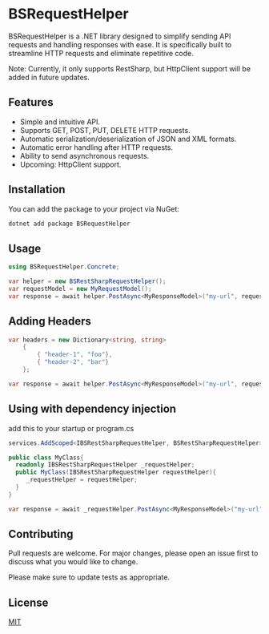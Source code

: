 # BSRequestHelper

BSRequestHelper is a .NET library designed to simplify sending API requests and handling responses with ease. It is specifically built to streamline HTTP requests and eliminate repetitive code.

Note: Currently, it only supports RestSharp, but HttpClient support will be added in future updates.

## Features
- Simple and intuitive API.
- Supports GET, POST, PUT, DELETE HTTP requests.
- Automatic serialization/deserialization of JSON and XML formats.
- Automatic error handling after HTTP requests.
- Ability to send asynchronous requests.
- Upcoming: HttpClient support.

## Installation

You can add the package to your project via NuGet:

```bash
dotnet add package BSRequestHelper
```

## Usage

```c#
using BSRequestHelper.Concrete;

var helper = new BSRestSharpRequestHelper();
var requestModel = new MyRequestModel();
var response = await helper.PostAsync<MyResponseModel>("my-url", requestModel);

```

## Adding Headers

```c#
var headers = new Dictionary<string, string>
    {
        { "header-1", "foo"},
        { "header-2", "bar"}
    };

var response = await helper.PostAsync<MyResponseModel>("my-url", requestModel,headers);

```

## Using with dependency injection
add this to your startup or program.cs

```c#
services.AddScoped<IBSRestSharpRequestHelper, BSRestSharpRequestHelper>();
```

```c#
public class MyClass{
  readonly IBSRestSharpRequestHelper _requestHelper;
  public MyClass(IBSRestSharpRequestHelper requestHelper){ 
     _requestHelper = requestHelper;
  }
}

var response = await _requestHelper.PostAsync<MyResponseModel>("my-url", requestModel);


```

## Contributing

Pull requests are welcome. For major changes, please open an issue first
to discuss what you would like to change.

Please make sure to update tests as appropriate.

## License

[MIT](https://choosealicense.com/licenses/mit/)
